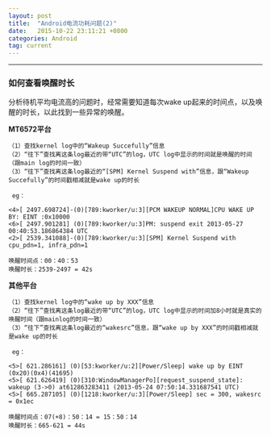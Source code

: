 ```yaml
---
layout: post
title:  "Android电流功耗问题(2)"
date:   2015-10-22 23:11:21 +0800
categories: Android
tag: current
---
```


-----------------------

### 如何查看唤醒时长

分析待机平均电流高的问题时，经常需要知道每次wake up起来的时间点，以及唤醒的时长，以此找到一些异常的唤醒。

**MT6572平台**

    （1）查找kernel log中的“Wakeup Succefully”信息
    （2）“往下”查找离这条log最近的带“UTC”的log，UTC log中显示的时间就是唤醒的时间（跟main log的时间一致）
    （3）“往下”查找离这条log最近的“[SPM] Kernel Suspend with”信息，跟“Wakeup Succefully”的时间戳相减就是wake up的时长
 
     eg：
```
<4>[ 2497.698724]-(0)[789:kworker/u:3][PCM WAKEUP NORMAL]CPU WAKE UP BY: EINT :0x10000
<6>[ 2497.901281] (0)[789:kworker/u:3]PM: suspend exit 2013-05-27 00:40:53.186864384 UTC
<2>[ 2539.341088]-(0)[789:kworker/u:3][SPM] Kernel Suspend with cpu_pdn=1, infra_pdn=1
```

    唤醒时间点：00：40：53
    唤醒时长：2539-2497 = 42s


**其他平台**

    （1）查找kernel log中的“wake up by XXX”信息
    （2）“往下”查找离这条log最近的带“UTC”的log，UTC log中显示的时间加8小时就是真实的唤醒时间（跟mainlog的时间一致）
    （3）“往下”查找离这条log最近的“wakesrc”信息，跟“wake up by XXX”的时间戳相减就是wake up的时长

     eg：
```
<5>[ 621.286161] (0)[53:kworker/u:2][Power/Sleep] wake up by EINT (0x20)(0x4)(41695)
<5>[ 621.626419] (0)[310:WindowManagerPo][request_suspend_state]: wakeup (3->0) at612863283411 (2013-05-24 07:50:14.331687541 UTC)
<5>[ 665.287105] (0)[1218:kworker/u:3][Power/Sleep] sec = 300, wakesrc = 0x1ec
```
    唤醒时间点：07(+8)：50：14 = 15：50：14
    唤醒时长：665-621 = 44s
